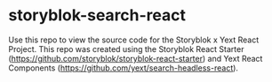 # storyblok-search-react

Use this repo to view the source code for the Storyblok x Yext React Project. This repo was created using the Storyblok React Starter (https://github.com/storyblok/storyblok-react-starter) and Yext React Components (https://github.com/yext/search-headless-react).

